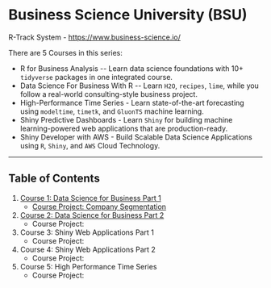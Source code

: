 # Business Science University (BSU)

R-Track System - <https://www.business-science.io/>

There are 5 Courses in this series:

-   R for Business Analysis -- Learn data science foundations with 10+ `tidyverse` packages in one integrated course.
-   Data Science For Business With R -- Learn `H2O`, `recipes`, `lime`, while you follow a real-world consulting-style business project.
-   High-Performance Time Series - Learn state-of-the-art forecasting using `modeltime`, `timetk`, and `GluonTS` machine learning.
-   Shiny Predictive Dashboards - Learn `Shiny` for building machine learning-powered web applications that are production-ready.
-   Shiny Developer with AWS - Build Scalable Data Science Applications using `R`, `Shiny`, and `AWS` Cloud Technology.

------------------------------------------------------------------------

## Table of Contents

1.  [Course 1: Data Science for Business Part 1](https://github.com/poncest/BSU/tree/main/R-Track/Course%201%20-%20DS%20for%20Business%20Part%201/DS4B_101_R_Business_Analysis)
    -   [Course Project: Company Segmentation](https://rpubs.com/poncest/885397)
2.  [Course 2: Data Science for Business Part 2](https://github.com/poncest/BSU/tree/main/R-Track/Course_02_DS_for_Business_Part_2/DS4B_HR201_Business_Analysis)
    -   Course Project:
3.  Course 3: Shiny Web Applications Part 1
    -   Course Project:
4.  Course 4: Shiny Web Applications Part 2
    -   Course Project:
5.  Course 5: High Performance Time Series
    -   Course Project:

